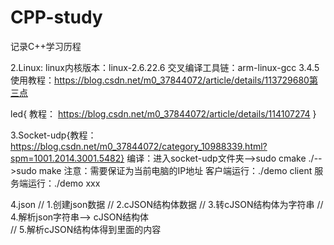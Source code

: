 # CPP-study
记录C++学习历程

2.Linux:
linux内核版本：linux-2.6.22.6
交叉编译工具链：arm-linux-gcc 3.4.5  使用教程：https://blog.csdn.net/m0_37844072/article/details/113729680第三点

led{ 教程： https://blog.csdn.net/m0_37844072/article/details/114107274  }

3.Socket-udp{教程：https://blog.csdn.net/m0_37844072/category_10988339.html?spm=1001.2014.3001.5482}
编译：进入socket-udp文件夹-->sudo cmake ./-->sudo make 
注意：需要保证为当前电脑的IP地址
客户端运行：./demo client
服务端运行：./demo xxx

4.json
//  1.创建json数据
//  2.cJSON结构体数据
//  3.转cJSON结构体为字符串
//  4.解析json字符串--> cJSON结构体  
//  5.解析cJSON结构体得到里面的内容
